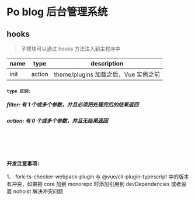 # Po blog 后台管理系统

## hooks
> 子模块可以通过 hooks 方法注入到主程序中

| name | type   | description                          |
| ---- | ------ | ------------------------------------ |
| init | action | theme/plugins 加载之后，Vue 实例之前 |

 #### `type 区别:`  
 ##### filter: 有 1 个或多个参数，并且必须把处理完后的结果返回  
 ##### action: 有 0 个或多个参数，并且无结果返回

<br>
<br>
<br>

### `开发注意事项:` 
1、 fork-ts-checker-webpack-plugin 与 @vue/cli-plugin-typescript 中的版本有冲突，如果把 core 加到 monorepo 时添加引用到 devDependencies 或者设置 nohoist 解决冲突问题

